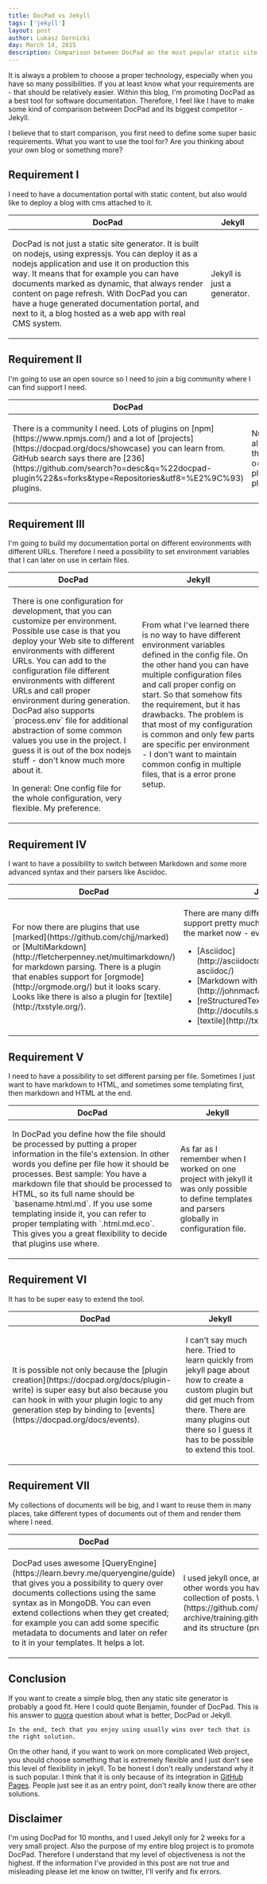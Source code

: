 ```yaml
---
title: DocPad vs Jekyll
tags: ['jekyll']
layout: post
author: Lukasz Gornicki
day: March 14, 2015
description: Comparison between DocPad an the most popular static site generator called Jekyll
---
```


It is always a problem to choose a proper technology, especially when you have so many possibilities. If you at least know what your requirements are - that should be relatively easier. Within this blog, I'm promoting DocPad as a best tool for software documentation. Therefore, I feel like I have to make some kind of comparison between DocPad and its biggest competitor - Jekyll.

I believe that to start comparison, you first need to define some super basic requirements. What you want to use the tool for? Are you thinking about your own blog or something more?

## Requirement I

I need to have a documentation portal with static content, but also would like to deploy a blog with cms attached to it.

<table class="table table-bordered">
  <thead>
  <tr>
    <th>DocPad</th>
    <th>Jekyll</th>
  </tr>
  </thead>
  <tr>
    <td><span class="glyphicon glyphicon-ok" aria-hidden="true"></span><p>DocPad is not just a static site generator. It is built on nodejs, using expressjs. You can deploy it as a nodejs application and use it on production this way. It means that for example you can have documents marked as dynamic, that always render content on page refresh. With DocPad you can have a huge generated documentation portal, and next to it, a blog hosted as a web app with real CMS system.</p></td>
    <td><span class="glyphicon glyphicon-remove" aria-hidden="true"></span><p>Jekyll is just a generator.</p></td>
  </tr>
</table>

## Requirement II

I'm going to use an open source so I need to join a big community where I can find support I need.

<table class="table table-bordered">
  <thead>
  <tr>
    <th>DocPad</th>
    <th>Jekyll</th>
  </tr>
  </thead>
  <tr>
    <td><span class="glyphicon glyphicon-ok" aria-hidden="true"></span><p>There is a community I need. Lots of plugins on [npm](https://www.npmjs.com/) and a lot of [projects](https://docpad.org/docs/showcase) you can learn from. GitHub search says there are [236](https://github.com/search?o=desc&q=%22docpad-plugin%22&s=forks&type=Repositories&utf8=%E2%9C%93) plugins.</p></td>
    <td><span class="glyphicon glyphicon-ok" aria-hidden="true"></span><p>Number of likes on github suggests that the community is also bit, much bigger than DocPad's. GitHub search says there are [208](https://github.com/search?o=desc&q=%22jekyll-plugin%22&s=forks&type=Repositories&utf8=%E2%9C%93) plugins.</p></td>
  </tr>
</table>

## Requirement III

I'm going to build my documentation portal on different environments with different URLs. Therefore I need a possibility to set environment variables that I can later on use in certain files.

<table class="table table-bordered">
  <thead>
  <tr>
    <th>DocPad</th>
    <th>Jekyll</th>
  </tr>
  </thead>
  <tr>
    <td><span class="glyphicon glyphicon-ok" aria-hidden="true"></span><p>There is one configuration for development, that you can customize per environment. Possible use case is that you deploy your Web site to different environments with different URLs. You can add to the configuration file different environments with different URLs and call proper environment during generation. DocPad also supports `process.env` file for additional abstraction of some common values you use in the project. I guess it is out of the box nodejs stuff - don't know much more about it.</p><p>In general: One config file for the whole configuration, very flexible. My preference.</p></td>
    <td><span class="glyphicon glyphicon-question-sign" aria-hidden="true"></span><p>From what I've learned there is no way to have different environment variables defined in the config file. On the other hand you can have multiple configuration files and call proper config on start. So that somehow fits the requirement, but it has drawbacks. The problem is that most of my configuration is common and only few parts are specific per environment - I don't want to maintain common config in multiple files, that is a error prone setup.</p></td>
  </tr>
</table>

## Requirement IV

I want to have a possibility to switch between Markdown and some more advanced syntax and their parsers like Asciidoc.

<table class="table table-bordered">
  <thead>
  <tr>
    <th>DocPad</th>
    <th>Jekyll</th>
  </tr>
  </thead>
  <tr>
<td><span class="glyphicon glyphicon-ok" aria-hidden="true"></span><p>For now there are plugins that use [marked](https://github.com/chjj/marked) or [MultiMarkdown](http://fletcherpenney.net/multimarkdown/) for markdown parsing. There is a plugin that enables support for [orgmode](http://orgmode.org/) but it looks scary. Looks like there is also a plugin for [textile](http://txstyle.org/).</p></td>
<td><span class="glyphicon glyphicon-ok" aria-hidden="true"></span><p>There are many different plugins that support pretty much everything that is on the market now - everything I'm aware of:</p>
<ul>
  <li>
    [Asciidoc](http://asciidoctor.org/docs/what-is-asciidoc/)
  </li>
  <li>
    [Markdown with pandoc](http://johnmacfarlane.net/pandoc/)
  </li>
  <li>
    [reStructuredText](http://docutils.sourceforge.net/rst.html)
  </li>
  <li>
    [textile](http://txstyle.org/)
  </li>
</ul>
</td>  </tr>
</table>


## Requirement V

I need to have a possibility to set different parsing per file. Sometimes I just want to have markdown to HTML, and sometimes some templating first, then markdown and HTML at the end.

<table class="table table-bordered">
  <thead>
  <tr>
    <th>DocPad</th>
    <th>Jekyll</th>
  </tr>
  </thead>
  <tr>
    <td><span class="glyphicon glyphicon-ok" aria-hidden="true"></span><p>In DocPad you define how the file should be processed by putting a proper information in the file's extension. In other words you define per file how it should be processes. Best sample: You have a markdown file that should be processed to HTML, so its full name should be `basename.html.md`. If you use some templating inside it, you can refer to proper templating with `.html.md.eco`. This gives you a great flexibility to decide that plugins use where.</p></td>
    <td><span class="glyphicon glyphicon-remove" aria-hidden="true"></span><p>As far as I remember when I worked on one project with jekyll it was only possible to define templates and parsers globally in configuration file.</p></td>
  </tr>
</table>


## Requirement VI

It has to be super easy to extend the tool.

<table class="table table-bordered">
  <thead>
  <tr>
    <th>DocPad</th>
    <th>Jekyll</th>
  </tr>
  </thead>
  <tr>
    <td><span class="glyphicon glyphicon-ok" aria-hidden="true"></span><p>It is possible not only because the [plugin creation](https://docpad.org/docs/plugin-write) is super easy but also because you can hook in with your plugin logic to any generation step by binding to [events](https://docpad.org/docs/events).</p></td>
    <td><span class="glyphicon glyphicon-question-sign" aria-hidden="true"></span><p>I can't say much here. Tried to learn quickly from jekyll page about how to create a custom plugin but did get much from there. There are many plugins out there so I guess it has to be possible to extend this tool.</p></td>
  </tr>
</table>


## Requirement VII

My collections of documents will be big, and I want to reuse them in many places, take different types of documents out of them and render them where I need.

<table class="table table-bordered">
  <thead>
  <tr>
    <th>DocPad</th>
    <th>Jekyll</th>
  </tr>
  </thead>
  <tr>
    <td><span class="glyphicon glyphicon-ok" aria-hidden="true"></span><p>DocPad uses awesome [QueryEngine](https://learn.bevry.me/queryengine/guide) that gives you a possibility to query over documents collections using the same syntax as in MongoDB. You can even extend collections when they get created; for example you can add some specific metadata to documents and later on refer to it in your templates. It helps a lot.</p></td>
    <td><span class="glyphicon glyphicon-question-sign" aria-hidden="true"></span><p>I used jekyll once, and from what I've learned collections are defined by folders. In other words you have a `post` folder with bunch of files, and you refer to it as a collection of posts. When I look on this [old github project](https://github.com/github-archive/training.github.com/tree/7049d7532a6856411e34046aedfce43a4afaf424) and its structure (probably imposed by the per folder approach) scares me out.</p></td>
  </tr>
</table>

## Conclusion

If you want to create a simple blog, then any static site generator is probably a good fit. Here I could quote Benjamin, founder of DocPad. This is his answer to [quora](http://www.quora.com/Is-DocPad-or-Jekyll-better-for-static-web-development) question about what is better, DocPad or Jekyll.
```
In the end, tech that you enjoy using usually wins over tech that is the right solution.
```
On the other hand, if you want to work on more complicated Web project, you should choose something that is extremely flexible and I just don't see this level of flexibility in jekyll. To be honest I don't really understand why it is such popular. I think that it is only because of its integration in [GitHub Pages](https://pages.github.com/). People just see it as an entry point, don't really know there are other solutions.

## Disclaimer

I'm using DocPad for 10 months, and I used Jekyll only for 2 weeks for a very small project. Also the purpose of my entire blog project is to promote DocPad. Therefore I understand that my level of objectiveness is not the highest. If the information I've provided in this post are not true and misleading please let me know on twitter, I'll verify and fix errors.
